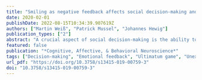 ```yaml
---
title: "Smiling as negative feedback affects social decision-making and its neural underpinnings"
date: 2020-02-01
publishDate: 2022-08-15T10:34:39.907619Z
authors: ["Martin Weiß", "Patrick Mussel", "Johannes Hewig"]
publication_types: ["2"]
abstract: "A crucial aspect of social decision-making is the ability to learn from the outcomes of preceding decisions. In particular, learning might be influenced by the expectedness of feedback and its valence. Expectedness has largely been operationalized as the frequency of stimulus occurrence and not in terms of its social context. Therefore, we investigated the influence of socially unexpected feedback, i.e., smiling upon adverse events, on behavioral and neural responses. We used a modified version of the ultimatum game, a commonly used paradigm for economic decision-making, by implementing different proposer identities with a distinct reaction pattern towards accepted and rejected monetary offers. We could show that an identity, who reacted with a smile towards rejected offers, evoked lower acceptance rates compared to identities, who reward acceptance with a smile. Electrophysiological correlates indicate N170 effects for emotional identities compared to a neutral control identity. Regarding FRN and P3 brain potentials, we detected a particular function of the smiling face when used as a socially unexpected, negative feedback stimulus. Hence, individuals seek an unexpected smile despite the associated monetary loss, which is accompanied by distinct neural patterns."
featured: false
publication: "*Cognitive, Affective, & Behavioral Neuroscience*"
tags: ["Decision-making", "Emotional feedback", "Ultimatum game", "Unexpectedness"]
url_pdf: "https://doi.org/10.3758/s13415-019-00759-3"
doi: "10.3758/s13415-019-00759-3"
---
```


